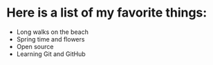 # Here is a list of my favorite things:
- Long walks on the beach
- Spring time and flowers
- Open source
- Learning Git and GitHub

